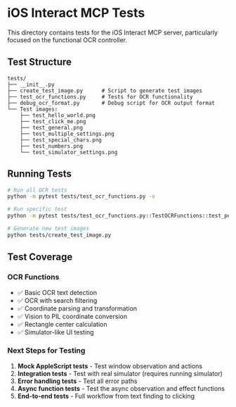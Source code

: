 # iOS Interact MCP Tests

This directory contains tests for the iOS Interact MCP server, particularly focused on the functional OCR controller.

## Test Structure

```
tests/
├── __init__.py
├── create_test_image.py      # Script to generate test images
├── test_ocr_functions.py     # Tests for OCR functionality
├── debug_ocr_format.py       # Debug script for OCR output format
└── Test images:
    ├── test_hello_world.png
    ├── test_click_me.png
    ├── test_general.png
    ├── test_multiple_settings.png
    ├── test_special_chars.png
    ├── test_numbers.png
    └── test_simulator_settings.png
```

## Running Tests

```bash
# Run all OCR tests
python -m pytest tests/test_ocr_functions.py -v

# Run specific test
python -m pytest tests/test_ocr_functions.py::TestOCRFunctions::test_perform_ocr_hello_world -v

# Generate new test images
python tests/create_test_image.py
```

## Test Coverage

### OCR Functions
- ✅ Basic OCR text detection
- ✅ OCR with search filtering
- ✅ Coordinate parsing and transformation
- ✅ Vision to PIL coordinate conversion
- ✅ Rectangle center calculation
- ✅ Simulator-like UI testing

### Next Steps for Testing
1. **Mock AppleScript tests** - Test window observation and actions
2. **Integration tests** - Test with real simulator (requires running simulator)
3. **Error handling tests** - Test all error paths
4. **Async function tests** - Test the async observation and effect functions
5. **End-to-end tests** - Full workflow from text finding to clicking